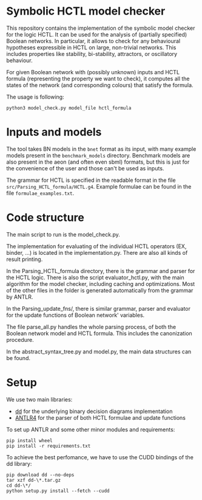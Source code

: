 # Symbolic HCTL model checker

This repository contains the implementation of the symbolic model checker for the logic HCTL.
It can be used for the analysis of (partially specified) Boolean networks. In particular, it allows to check for any behavioural hypotheses expressible in HCTL on large, non-trivial networks. This includes properties like stability, bi-stability, attractors, or oscillatory behaviour.

For given Boolean network with (possibly unknown) inputs and HCTL formula (representing the property we want to check), it computes all the states of the network (and corresponding colours) that satisfy the formula.

The usage is following:
```
python3 model_check.py model_file hctl_formula
```

# Inputs and models

The tool takes BN models in the `bnet` format as its input, with many example models present in the `benchmark_models` directory. Benchmark models are also present in the aeon (and often even sbml) formats, but this is just for the convenience of the user and those can't be used as inputs.

The grammar for HCTL is specified in the readable format in the file `src/Parsing_HCTL_formula/HCTL.g4`. Example formulae can be found in the file `formulae_examples.txt`.

# Code structure

The main script to run is the model_check.py.

The implementation for evaluating of the individual HCTL operators (EX, binder, ...) is located in the implementation.py. 
There are also all kinds of result printing.

In the Parsing_HCTL_formula directory, there is the grammar and parser for the HCTL logic. 
There is also the script evaluator_hctl.py, with the main algorithm for the model checker, including caching and optimizations.
Most of the other files in the folder is generated automatically from the grammar by ANTLR.

In the Parsing_update_fns/, there is similar grammar, parser and evaluator for the update functions of Boolean network' variables.

The file parse_all.py handles the whole parsing process, of both the Boolean network model and HCTL formula.
This includes the canonization procedure.

In the abstract_syntax_tree.py and model.py, the main data structures can be found.

# Setup

We use two main libraries:
- [dd](https://github.com/tulip-control/dd) for the underlying binary decision diagrams implementation
- [ANTLR4](https://github.com/antlr/antlr4/blob/master/doc/python-target.md) for the parser of both HCTL formulae and update functions

To set up ANTLR and some other minor modules and requirements:
```
pip install wheel
pip install -r requirements.txt
```

To achieve the best perfomance, we have to use the CUDD bindings of the dd library:
```
pip download dd --no-deps  
tar xzf dd-\*.tar.gz  
cd dd-\*/  
python setup.py install --fetch --cudd  
```
